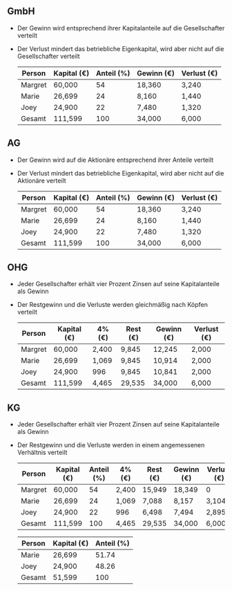 ## GmbH

- Der Gewinn wird entsprechend ihrer Kapitalanteile auf die Gesellschafter verteilt
- Der Verlust mindert das betriebliche Eigenkapital, wird aber nicht auf die Gesellschafter verteilt

	| Person  | Kapital (€) | Anteil (%) | Gewinn (€) | Verlust (€) |
	|---------|-------------|------------|------------|-------------|
	| Margret | 60,000      | 54         | 18,360     | 3,240       |
	| Marie   | 26,699      | 24         | 8,160      | 1,440       |
	| Joey    | 24,900      | 22         | 7,480      | 1,320       |
	| Gesamt  | 111,599     | 100        | 34,000     | 6,000       |

## AG

- Der Gewinn wird auf die Aktionäre entsprechend ihrer Anteile verteilt
- Der Verlust mindert das betriebliche Eigenkapital, wird aber nicht auf die Aktionäre verteilt

	| Person  | Kapital (€) | Anteil (%) | Gewinn (€) | Verlust (€) |
	|---------|-------------|------------|------------|-------------|
	| Margret | 60,000      | 54         | 18,360     | 3,240       |
	| Marie   | 26,699      | 24         | 8,160      | 1,440       |
	| Joey    | 24,900      | 22         | 7,480      | 1,320       |
	| Gesamt  | 111,599     | 100        | 34,000     | 6,000       |

## OHG

- Jeder Gesellschafter erhält vier Prozent Zinsen auf seine Kapitalanteile als Gewinn
- Der Restgewinn und die Verluste werden gleichmäßig nach Köpfen verteilt

	| Person  | Kapital (€) | 4% (€) | Rest (€) | Gewinn (€) | Verlust (€) |
	|---------|-------------|--------|----------|------------|-------------|
	| Margret | 60,000      | 2,400  | 9,845    | 12,245     | 2,000       |
	| Marie   | 26,699      | 1,069  | 9,845    | 10,914     | 2,000       |
	| Joey    | 24,900      | 996    | 9,845    | 10,841     | 2,000       |
	| Gesamt  | 111,599     | 4,465  | 29,535   | 34,000     | 6,000       |

## KG

- Jeder Gesellschafter erhält vier Prozent Zinsen auf seine Kapitalanteile als Gewinn
- Der Restgewinn und die Verluste werden in einem angemessenen Verhältnis verteilt

	| Person  | Kapital (€) | Anteil (%) | 4% (€) | Rest (€) | Gewinn (€) | Verlust (€) |
	|---------|-------------|------------|--------|----------|------------|-------------|
	| Margret | 60,000      | 54         | 2,400  | 15,949   | 18,349     | 0           |
	| Marie   | 26,699      | 24         | 1,069  | 7,088    | 8,157      | 3,104.4     |
	| Joey    | 24,900      | 22         | 996    | 6,498    | 7,494      | 2,895.6     |
	| Gesamt  | 111,599     | 100        | 4,465  | 29,535   | 34,000     | 6,000       |
	
	| Person  | Kapital (€) | Anteil (%) |
	|---------|-------------|------------|
	| Marie   | 26,699      | 51.74      |
	| Joey    | 24,900      | 48.26      |
	| Gesamt  | 51,599      | 100        |


